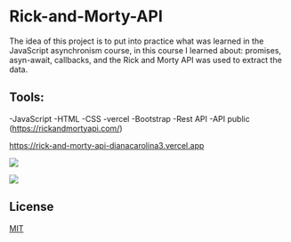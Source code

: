 # Rick-and-Morty-API

The idea of this project is to put into practice what was learned in the JavaScript asynchronism course, in this course I learned about: promises, asyn-await, callbacks, and the Rick and Morty API was used to extract the data.

## Tools:
 -JavaScript
 -HTML
 -CSS
 -vercel
 -Bootstrap
 -Rest API
 -API public (https://rickandmortyapi.com/)

https://rick-and-morty-api-dianacarolina3.vercel.app

![](https://1.bp.blogspot.com/-lle7lOZO0cY/YOZdi8GI-xI/AAAAAAAAW5E/J8aG6fkb1kYngsDcA1Fpn3cfsWxUnGOegCNcBGAsYHQ/w582-h383/rick-and-morty-api-dianacarolina3.vercel.app_%2B%25284%2529.png)


![](https://1.bp.blogspot.com/-ljMAXeQeffU/YOZd3jiudTI/AAAAAAAAW5U/xqB505grRmA29NYUEc97OcVTHRtsc4coQCNcBGAsYHQ/w577-h379/rick-and-morty-api-dianacarolina3.vercel.app_%2B%25285%2529.png)

## License
 [MIT](https://opensource.org/licenses/MIT)
